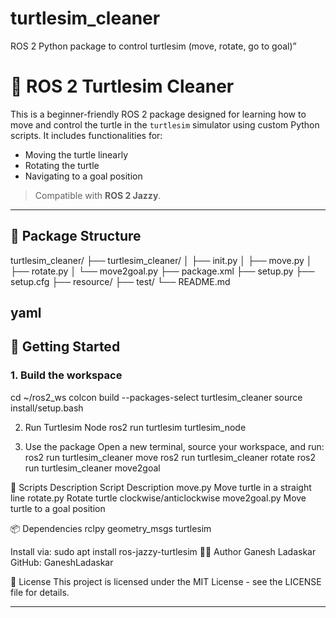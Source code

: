 # turtlesim_cleaner
ROS 2 Python package to control turtlesim (move, rotate, go to goal)”

# 🐢 ROS 2 Turtlesim Cleaner

This is a beginner-friendly ROS 2 package designed for learning how to move and control the turtle in the `turtlesim` simulator using custom Python scripts. It includes functionalities for:

- Moving the turtle linearly
- Rotating the turtle
- Navigating to a goal position

> Compatible with **ROS 2 Jazzy**.

---

## 📁 Package Structure

turtlesim_cleaner/
├── turtlesim_cleaner/
│ ├── init.py
│ ├── move.py
│ ├── rotate.py
│ └── move2goal.py
├── package.xml
├── setup.py
├── setup.cfg
├── resource/
├── test/
└── README.md

yaml
---

## 🚀 Getting Started

### 1. Build the workspace

cd ~/ros2_ws
colcon build --packages-select turtlesim_cleaner
source install/setup.bash

2. Run Turtlesim Node
ros2 run turtlesim turtlesim_node

3. Use the package
Open a new terminal, source your workspace, and run:
ros2 run turtlesim_cleaner move
ros2 run turtlesim_cleaner rotate
ros2 run turtlesim_cleaner move2goal

🧪 Scripts Description
Script	Description
move.py	Move turtle in a straight line
rotate.py	Rotate turtle clockwise/anticlockwise
move2goal.py	Move turtle to a goal position

📦 Dependencies
rclpy
geometry_msgs
turtlesim

Install via:
sudo apt install ros-jazzy-turtlesim
👨‍💻 Author
Ganesh Ladaskar
GitHub: GaneshLadaskar

📜 License
This project is licensed under the MIT License - see the LICENSE file for details.

---

